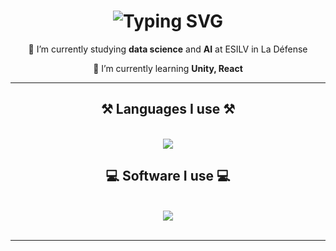 <h1 align="center">
    <img src="https://readme-typing-svg.herokuapp.com?font=Montserra&weight=500&pause=1000&color=C961E8&center=true&random=false&width=435&lines=Welcome+on+my+profile!;My+name+is+Cassie+Doguet" alt="Typing SVG" /></a>
</h1>

<div align="center">
 
 🔭 I’m currently studying **data science** and **AI** at ESILV in La Défense
 
 🌱 I’m currently learning **Unity, React**

 </div>

<hr/>
 
<h2 align="center">⚒️ Languages I use ⚒️</h2>
<br/>
<div align="center">
    <img src="https://skillicons.dev/icons?i=py,arduino,c,cs,cpp,mysql,r,react" /><br>
</div>

<h2 align="center">💻 Software I use 💻</h2>
<br/>
<div align="center">
    <img src="https://skillicons.dev/icons?i=blender,unity,figma,linux,github,gitlab,discord,ps,pr,ai,id" /><br>
</div>
<br/>
<hr/>


<!--
**Cassette86/Cassette86** is a ✨ _special_ ✨ repository because its `README.md` (this file) appears on your GitHub profile.

Here are some ideas to get you started:

- 🔭 I’m currently working on ...
- 🌱 I’m currently learning ...
- 👯 I’m looking to collaborate on ...
- 🤔 I’m looking for help with ...
- 💬 Ask me about ...
- 📫 How to reach me: ...
- 😄 Pronouns: ...
- ⚡ Fun fact: ...
-->
